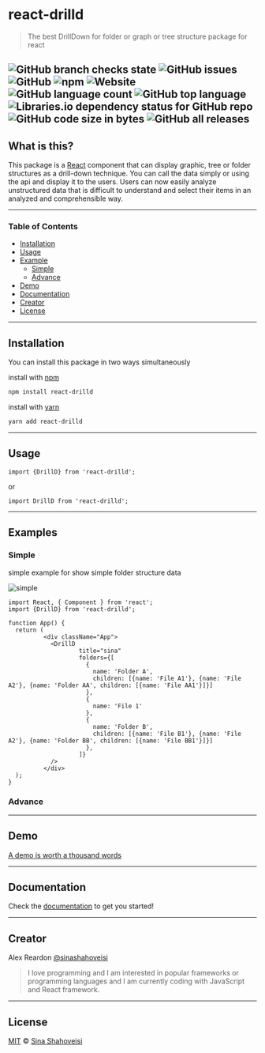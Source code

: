 # react-drilld

> The best DrillDown for folder or graph or tree structure package for react

![GitHub branch checks state](https://img.shields.io/github/checks-status/sinashahoveisi/react-drilld/master?logo=github&style=plastic)
![GitHub issues](https://img.shields.io/github/issues/sinashahoveisi/react-drilld?logo=github&style=plastic)
![GitHub](https://img.shields.io/github/license/sinashahoveisi/react-drilld?style=plastic)
![npm](https://img.shields.io/npm/v/react-drilld?logo=npm&style=plastic)
![Website](https://img.shields.io/website?down_message=offline&style=plastic&up_message=online&url=https%3A%2F%2Fsinasho.ir)
![GitHub language count](https://img.shields.io/github/languages/count/sinashahoveisi/react-drilld?logo=TypeScript&style=plastic)
![GitHub top language](https://img.shields.io/github/languages/top/sinashahoveisi/react-drilld?logo=TypeScript&style=plastic)
![Libraries.io dependency status for GitHub repo](https://img.shields.io/librariesio/github/sinashahoveisi/react-drilld?style=plastic)
![GitHub code size in bytes](https://img.shields.io/github/languages/code-size/sinashahoveisi/react-drilld?style=plastic)
![GitHub all releases](https://img.shields.io/github/downloads/sinashahoveisi/react-drilld/total?logo=github&style=plastic)
---

## What is this?

This package is a [React] component that can display graphic, tree or folder structures as a drill-down technique.
You can call the data simply or using the api and display it to the users.
Users can now easily analyze unstructured data that is difficult to understand and select their items in an analyzed and comprehensible way.

---

### Table of Contents

- [Installation](#installation)
- [Usage](#usage)
- [Example](#examples)
  - [Simple](#simple)
  - [Advance](#advance)
- [Demo](#demo)
- [Documentation](#documentation)
- [Creator](#creator)
- [License](#license)

---

## Installation
You can install this package in two ways simultaneously

install with [npm]
```sh
npm install react-drilld
```

install with [yarn]
```sh
yarn add react-drilld
```
---

## Usage

```tsx
import {DrillD} from 'react-drilld';
```
or
```tsx
import DrillD from 'react-drilld';
```
---

## Examples

### Simple

simple example for show simple folder structure data

![simple]

```tsx
import React, { Component } from 'react';
import {DrillD} from 'react-drilld';

function App() {
  return (
          <div className="App">
            <DrillD
                    title="sina"
                    folders={[
                      {
                        name: 'Folder A',
                        children: [{name: 'File A1'}, {name: 'File A2'}, {name: 'Folder AA', children: [{name: 'File AA1'}]}]
                      },
                      {
                        name: 'File 1'
                      },
                      {
                        name: 'Folder B',
                        children: [{name: 'File B1'}, {name: 'File A2'}, {name: 'Folder BB', children: [{name: 'File BB1'}]}]
                      },
                    ]}
            />
          </div>
  );
}
```
### Advance

---

## Demo

[A demo is worth a thousand words](https://react-drilld.sinasho.ir/)

---

## Documentation

Check the [documentation](https://react-drilld.sinasho.ir/) to get you started!

---

## Creator

Alex Reardon [@sinashahoveisi](https://sinasho.ir)

> I love programming and I am interested in popular frameworks or programming languages and I am currently coding with JavaScript and React framework.

---

## License
[MIT][license] © [Sina Shahoveisi][author]

[react]: http://reactjs.org

[npm]: https://docs.npmjs.com/cli/install

[yarn]: https://docs.yarn.com/cli/install

[author]: https://github.com/sinashahoveisi

[simple]: https://react-drilld.sinasho.ir/assets/simple.gif

[license]: license